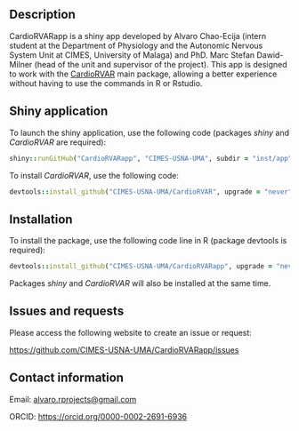 ## Description

CardioRVARapp is a shiny app developed by Alvaro Chao-Ecija (intern student at the 
Department of Physiology and the Autonomic Nervous System Unit at CIMES, University of
Malaga) and PhD. Marc Stefan Dawid-Milner (head of the unit and supervisor of the project). 
This app is designed to work with the [CardioRVAR](https://github.com/CIMES-USNA-UMA/CardioRVAR) main package,
allowing a better experience without having to use the commands in R or Rstudio.

## Shiny application

To launch the shiny application, use the following code (packages *shiny* and *CardioRVAR* are required):

```ruby
shiny::runGitHub("CardioRVARapp", "CIMES-USNA-UMA", subdir = "inst/app", launch.browser = TRUE)
```

To install *CardioRVAR*, use the following code:

```ruby
devtools::install_github("CIMES-USNA-UMA/CardioRVAR", upgrade = "never")
```

## Installation

To install the package, use the following code line in R (package devtools is required):

```ruby
devtools::install_github("CIMES-USNA-UMA/CardioRVARapp", upgrade = "never")
```

Packages *shiny* and *CardioRVAR* will also be installed at the same time.

## Issues and requests

Please access the following website to create an issue or request:

https://github.com/CIMES-USNA-UMA/CardioRVARapp/issues

## Contact information

Email: alvaro.rprojects@gmail.com

ORCID: https://orcid.org/0000-0002-2691-6936
